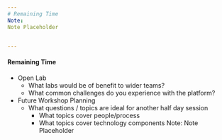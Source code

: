 ```yaml
---
# Remaining Time
Note:
Note Placeholder


---
```

#### Remaining Time
- Open Lab
    - What labs would be of benefit to wider teams? 
    - What common challenges do you experience with the platform?
- Future Workshop Planning
    - What questions / topics are ideal for another half day session
        - What topics cover people/process
        - What topics cover technology components
Note:
Note Placeholder
